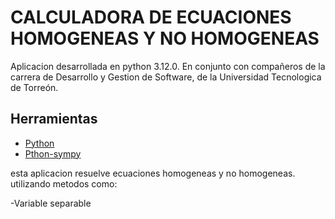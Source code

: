 # CALCULADORA DE ECUACIONES HOMOGENEAS Y NO HOMOGENEAS

Aplicacion desarrollada en python 3.12.0. En conjunto con compañeros de la carrera de Desarrollo y Gestion de Software, de la Universidad Tecnologica de Torreón.


## Herramientas

 - [Python](https://www.python.org/)
 - [Pthon-sympy](https://www.sympy.org/en/index.html)

esta aplicacion resuelve ecuaciones homogeneas y no homogeneas.
utilizando metodos como:

-Variable separable

